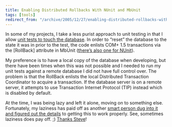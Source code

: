 ```yaml
---
title: Enabling Distributed Rollbacks With NUnit and MbUnit
tags: [tools]
redirect_from: "/archive/2005/12/27/enabling-distributed-rollbacks-with-nunit-and-mbunit.aspx/"
---
```


In some of my projects, I take a less purist approach to unit testing in
that I allow [unit tests to touch the
database](https://haacked.com/archive/2005/10/21/10941.aspx). In order to
“reset” the database to the state it was in prior to the test, the code
enlists COM+ 1.5 transactions via the [RollBack] attribute in MbUnit
([there’s also one for
NUnit](https://haacked.com/archive/2005/06/10/4580.aspx)).

My preference is to have a local copy of the database when developing,
but there have been times when this was not possible and I needed to run
my unit tests against a remote database I did not have full control
over. The problem is that the RollBack enlists the local Distributed
Transaction Coordinator to acquire a transaction. If the database server
is on a remote server, it attempts to use Transaction Internet Protocol
(TIP) instead which is disabled by default.

At the time, I was being lazy and left it alone, moving on to something
else. Fortunately, my laziness has paid off as another [smart person dug
into it and figured out the
details](http://stevenharman.net/blog/archive/2005/12/28/MbUnitCOMTransactions.aspx)
to getting this to work properly. See, sometimes laziness does pay off.
;) [Thanks Steve](http://stevenharman.net/blog/)!

